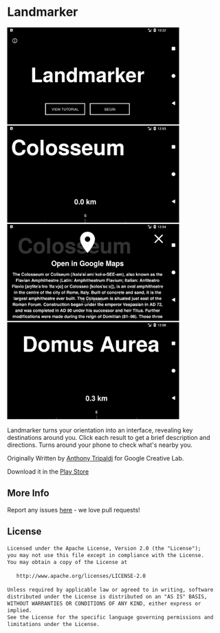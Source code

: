 Landmarker
=========
<img src="https://github.com/edesdan/landmarker/blob/master/app/images/screenshots/Screenshot_1493241758.png" width="400"> <img src="https://github.com/edesdan/landmarker/blob/master/app/images/screenshots/Screenshot_1493075038.png" width="400"> <img src="https://github.com/edesdan/landmarker/blob/master/app/images/screenshots/Screenshot_1493075044.png" width="400"> <img src="https://github.com/edesdan/landmarker/blob/master/app/images/screenshots/Screenshot_1493075299.png" width="400"> 

Landmarker turns your orientation into an interface, revealing key destinations around you. Click each result to get a brief description and directions. Turns around your phone to check what's nearby you.

Originally Written by [Anthony Tripaldi](https://github.com/trippedout) for Google Creative Lab.

Download it in the [Play Store](https://play.google.com/store/apps/details?id=com.edesdan.landmarker)

More Info
---------

Report any issues [here](https://github.com/edesdan/landmarker/issues) - we love pull requests!

License
-------

```
Licensed under the Apache License, Version 2.0 (the "License");
you may not use this file except in compliance with the License.
You may obtain a copy of the License at

   http://www.apache.org/licenses/LICENSE-2.0

Unless required by applicable law or agreed to in writing, software
distributed under the License is distributed on an "AS IS" BASIS,
WITHOUT WARRANTIES OR CONDITIONS OF ANY KIND, either express or implied.
See the License for the specific language governing permissions and
limitations under the License.
```
